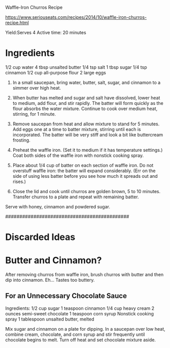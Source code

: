 Waffle-Iron Churros Recipe

https://www.seriouseats.com/recipes/2014/10/waffle-iron-churros-recipe.html

Yield:Serves 4
Active time: 20 minutes  

# Ingredients

1/2 cup  water
 4  tbsp unsalted butter
1/4 tsp  salt
 1  tbsp sugar
1/4 tsp  cinnamon
1/2 cup  all-purpose flour
 2  large eggs


1) In a small saucepan, bring water, butter, salt, sugar, and cinnamon to a simmer over high heat.

2) When butter has melted and sugar and salt have dissolved, lower heat to medium, add flour, and stir rapidly. The batter will form quickly as the flour absorbs the water mixture. Continue to cook over medium heat, stirring, for 1 minute.

3) Remove saucepan from heat and allow mixture to stand for 5 minutes. Add eggs one at a time to batter mixture, stirring until each is incorporated. The batter will be very stiff and look a bit like buttercream frosting.

4) Preheat the waffle iron. (Set it to medium if it has temperature settings.) Coat both sides of the waffle iron with nonstick cooking spray.

5) Place about 1/4 cup of batter on each section of waffle iron. Do not overstuff waffle iron: the batter will expand considerably. (Err on the side of using less batter before you see how much it spreads out and rises.) 

6) Close the lid and cook until churros are golden brown, 5 to 10 minutes. Transfer churros to a plate and repeat with remaining batter.

Serve with honey, cinnamon and powdered sugar.




############################################

# Discarded Ideas

# Butter and Cinnamon?

After removing churros from waffle iron, brush churros with butter and then dip into cinnamon. Eh... Tastes too buttery.



## For an Unnecessary Chocolate Sauce

Ingredients:
    1/2 cup sugar
    1 teaspoon cinnamon
    1/4 cup heavy cream
    2 ounces semi-sweet chocolate
    1 teaspoon corn syrup
    Nonstick cooking spray
    1 tablespoon unsalted butter, melted

Mix sugar and cinnamon on a plate for dipping. In a saucepan over low heat, combine cream, chocolate, and corn syrup and stir frequently until chocolate begins to melt. Turn off heat and set chocolate mixture aside.
